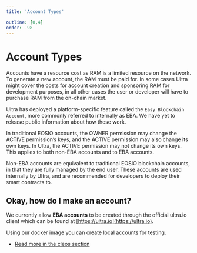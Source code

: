 ```yaml
---
title: 'Account Types'

outline: [0,4]
order: -98
---
```


# Account Types

Accounts have a resource cost as RAM is a limited resource on the network. To generate a new account, the RAM must be paid for. In some cases Ultra might cover the costs for account creation and sponsoring RAM for development purposes, in all other cases the user or developer will have to purchase RAM from the on-chain market.

Ultra has deployed a platform-specific feature called the `Easy Blockchain Account`, more commonly referred to internally as EBA. We have yet to release public information about how these work.

In traditional EOSIO accounts, the OWNER permission may change the ACTIVE permission’s keys, and the ACTIVE permission may also change its own keys. In Ultra, the ACTIVE permission may not change its own keys. This applies to both non-EBA accounts and to EBA accounts.

Non-EBA accounts are equivalent to traditional EOSIO blockchain accounts, in that they are fully managed by the end user. These accounts are used internally by Ultra, and are recommended for developers to deploy their smart contracts to.

## Okay, how do I make an account?

We currently allow **EBA accounts** to be created through the official ultra.io client which can be found at [https://ultra.io](https://ultra.io).

Using our docker image you can create local accounts for testing.

- [Read more in the cleos section](../../../blockchain/general/tools/cleos.md#creating-an-account)


